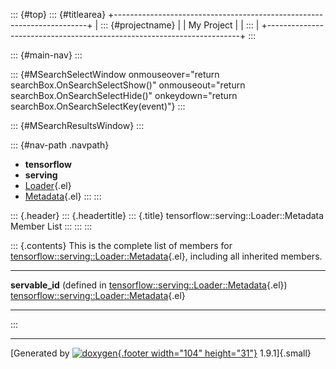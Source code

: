 ::: {#top}
::: {#titlearea}
+-----------------------------------------------------------------------+
| ::: {#projectname}                                                    |
| My Project                                                            |
| :::                                                                   |
+-----------------------------------------------------------------------+
:::

::: {#main-nav}
:::

::: {#MSearchSelectWindow onmouseover="return searchBox.OnSearchSelectShow()" onmouseout="return searchBox.OnSearchSelectHide()" onkeydown="return searchBox.OnSearchSelectKey(event)"}
:::

::: {#MSearchResultsWindow}
:::

::: {#nav-path .navpath}
-   **tensorflow**
-   **serving**
-   [Loader](classtensorflow_1_1serving_1_1Loader.html){.el}
-   [Metadata](structtensorflow_1_1serving_1_1Loader_1_1Metadata.html){.el}
:::
:::

::: {.header}
::: {.headertitle}
::: {.title}
tensorflow::serving::Loader::Metadata Member List
:::
:::
:::

::: {.contents}
This is the complete list of members for
[tensorflow::serving::Loader::Metadata](structtensorflow_1_1serving_1_1Loader_1_1Metadata.html){.el},
including all inherited members.

  ------------------------------------------------------------------------------------------------------------------------------------ ------------------------------------------------------------------------------------------------------ --
  **servable\_id** (defined in [tensorflow::serving::Loader::Metadata](structtensorflow_1_1serving_1_1Loader_1_1Metadata.html){.el})   [tensorflow::serving::Loader::Metadata](structtensorflow_1_1serving_1_1Loader_1_1Metadata.html){.el}   
  ------------------------------------------------------------------------------------------------------------------------------------ ------------------------------------------------------------------------------------------------------ --
:::

------------------------------------------------------------------------

[Generated by [![doxygen](doxygen.svg){.footer width="104"
height="31"}](https://www.doxygen.org/index.html) 1.9.1]{.small}
